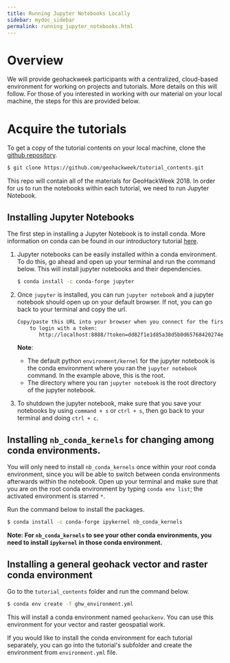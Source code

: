 ```yaml
---
title: Running Jupyter Notebooks Locally
sidebar: mydoc_sidebar
permalink: running_jupyter_notebooks.html
---
```


# Overview

We will provide geohackweek participants with a centralized, cloud-based environment for working on projects and tutorials. More details on this will follow. For those of you interested in working with our material on your local machine, the steps for this are provided below.

# Acquire the tutorials

To get a copy of the tutorial contents on your local machine, clone the [github repository](https://github.com/geohackweek/tutorial_contents).

```bash
$ git clone https://github.com/geohackweek/tutorial_contents.git
```

This repo will contain all of the materials for GeoHackWeek 2018. In order for us to run the notebooks within each tutorial, we need to run Jupyter Notebook.

## Installing Jupyter Notebooks

The first step in installing a Jupyter Notebook is to install conda. More information on conda can be found in our introductory tutorial [here](https://geohackweek.github.io/preliminary/01-conda-tutorial/).

1. Jupyter notebooks can be easily installed within a conda environment. To do this, go ahead and open up your terminal and run the command below. This will install jupyter notebooks and their dependencies.

    ```bash
    $ conda install -c conda-forge jupyter
    ```

2. Once `jupyter` is installed, you can run `jupyter notebook` and a jupyter notebook should open up on your default browser. If not, you can go back to your terminal and copy the url.

    ```bash
    Copy/paste this URL into your browser when you connect for the first time,
        to login with a token:
           http://localhost:8888/?token=dd82f1e1d85a38d5b0d65768420274e25c8fd11c7a9a6626
    ```

    **Note**:
    - The default python `environment/kernel` for the jupyter notebook is the conda environment where you ran the `jupyter notebook` command. In the example above, this is the root.
    - The directory where you ran `jupyter notebook` is the root directory of the jupyter notebook.

3. To shutdown the jupyter notebook, make sure that you save your notebooks by using `command + s` or `ctrl + s`, then go back to your terminal and doing `ctrl + c`.

## Installing `nb_conda_kernels` for changing among conda environments.

You will only need to install `nb_conda_kernels` once within your root conda environment, since you will be able to switch between conda environments afterwards within the notebook. Open up your terminal and make sure that you are on the root conda environment by typing `conda env list`; the activated environment is starred `*`.

Run the command below to install the packages.
```bash
$ conda install -c conda-forge ipykernel nb_conda_kernels
```
**Note: For `nb_conda_kernels` to see your other conda environments, you need to install `ipykernel` in those conda environment.**


## Installing a general geohack vector and raster conda environment

Go to the `tutorial_contents` folder and run the command below.

```bash
$ conda env create -f ghw_environment.yml
```

This will install a conda environment named `geohackenv`. You can use this environment for your vector and raster geospatial work. 

If you would like to install the conda environment for each tutorial separately, you can go into the tutorial's subfolder and create the environment from `environment.yml` file.